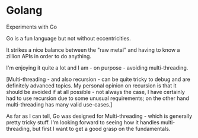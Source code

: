 # Golang
Experiments with Go

Go is a fun language but not without eccentricities.

It strikes a nice balance between the "raw metal" and having to know a zillion APIs in order to do anything.

I'm enjoying it quite a lot and I am - on purpose - avoiding multi-threading.

[Multi-threading - and also recursion - can be quite tricky to debug and are definitely advanced topics.
 My personal opinion on recursion is that it should be avoided if at all possible - not always the case,
 I have certainly had to use recursion due to some unusual requirements; on the other hand multi-threading
 has many valid use-cases.]

As far as I can tell, Go was designed for Multi-threading - which is generally pretty tricky stuff.
I'm looking forward to seeing how it handles multi-threading, but first I want to get a good grasp
on the fundamentals.
